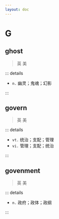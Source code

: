```yaml
---
layout: doc
---
```


# G

## ghost
> 英 <Phonetic word="ghost" lang="en-GB" phonetic="/gəust/"/>
> 美 <Phonetic word="ghost" lang="en-US" phonetic="/ɡoʊst/"/>

::: details

- `n.` 幽灵；鬼魂；幻影

:::


## govern
> 英 <Phonetic word="govern" lang="en-GB" phonetic="/ˈɡʌvən/"/>
> 美 <Phonetic word="govern" lang="en-US" phonetic="/ˈɡʌvərn/"/>

::: details

- `vt.` 统治；支配；管理
- `vi.` 管理；支配；统治

:::

## govenment
> 英 <Phonetic word="government" lang="en-GB" phonetic="/ˈgʌvənmənt/"/>
> 美 <Phonetic word="government" lang="en-US" phonetic="/ˈɡʌvərnənt/"/>

::: details

- `n.` 政府；政体；政纲

:::